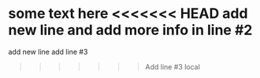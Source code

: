 some text here
<<<<<<< HEAD
add new line and add more info in line #2
=======
add new line
add line #3
>>>>>>> Add line #3 local
